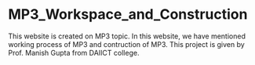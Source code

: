 # MP3_Workspace_and_Construction
This website is created on MP3 topic. In this website, we have mentioned working process of MP3 and contruction of MP3. This project is given by Prof. Manish Gupta from DAIICT college.
